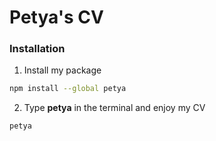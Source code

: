 # Petya's CV

### Installation

1. Install my package

```sh
npm install --global petya
```

2. Type **petya** in the terminal and enjoy my CV

```sh
petya
```

